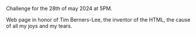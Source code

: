Challenge for the 28th of may 2024 at 5PM.

Web page in honor of Tim Berners-Lee, the inventor of the HTML, the cause of all my joys and my tears.
